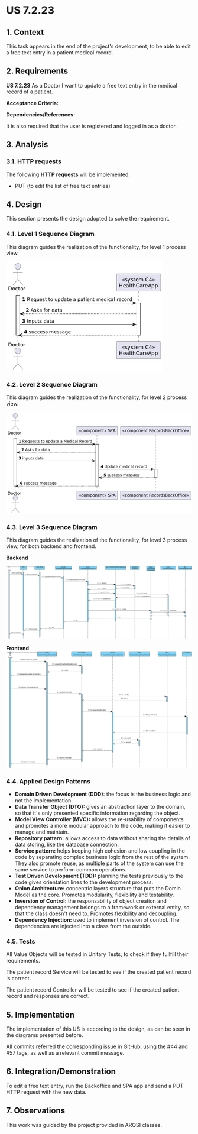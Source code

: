 # US 7.2.23

## 1. Context

This task appears in the end of the project's development, to be able to edit a free text entry in a patient medical record.


## 2. Requirements

**US 7.2.23** As a Doctor I want to update a free text entry  in the medical record of a patient.

**Acceptance Criteria:**

**Dependencies/References:**

It is also required that the user is registered and logged in as a doctor.


## 3. Analysis

### 3.1. HTTP requests

The following **HTTP requests** will be implemented:
- PUT (to edit the list of free text entries)

## 4. Design

This section presents the design adopted to solve the requirement.

### 4.1. Level 1 Sequence Diagram

This diagram guides the realization of the functionality, for level 1 process view.

![US 7.2.23 N1](US7.2.23%20N1%20SD.png)


### 4.2. Level 2 Sequence Diagram

This diagram guides the realization of the functionality, for level 2 process view.

![US 7.2.23 N2](US7.2.23%20N2%20SD.png)


### 4.3. Level 3 Sequence Diagram

This diagram guides the realization of the functionality, for level 3 process view, for both backend and frontend.

**Backend**

![US 7.2.23 N3](US7.2.23%20N3.svg)

**Frontend**
![US 7.2.23 N3 SPA](US7.2.23%20N3%20SPA.svg)



### 4.4. Applied Design Patterns

- **Domain Driven Development (DDD):** the focus is the business logic and not the implementation.
- **Data Transfer Object (DTO):** gives an abstraction layer to the domain, so that it's only presented specific information regarding the object.
- **Model View Controller (MVC):** allows the re-usability of components and promotes a more modular approach to the code, making it easier to manage and maintain.
- **Repository pattern:** allows access to data without sharing the details of data storing, like the database connection.
- **Service pattern:** helps keeping high cohesion and low coupling in the code by separating complex business logic from the rest of the system. They also promote reuse, as multiple parts of the system can use the same service to perform common operations.
- **Test Driven Development (TDD):** planning the tests previously to the code gives orientation lines to the development process.
- **Onion Architecture:** concentric layers structure that puts the Domin Model as the core. Promotes modularity, flexibility and testability.
- **Inversion of Control:** the responsability of object creation and dependency management belongs to a framework or external entity, so that the class doesn't need to. Promotes flexibility and decoupling.
- **Dependency Injection:** used to implement inversion of control. The dependencies are injected into a class from the outside.

### 4.5. Tests

All Value Objects will be tested in Unitary Tests, to check if they fullfill their requirements.

The patient record Service will be tested to see if the created patient record is correct.

The patient record Controller will be tested to see if the created patient record and responses are correct.


## 5. Implementation

The implementation of this US is according to the design, as can be seen in the diagrams presented before.

All commits referred the corresponding issue in GitHub, using the #44 and #57 tags, as well as a relevant commit message.


## 6. Integration/Demonstration

To edit a free text entry, run the Backoffice and SPA app and send a PUT HTTP request with the new data.

## 7. Observations

This work was guided by the project provided in ARQSI classes.